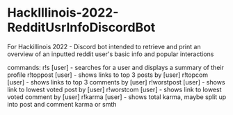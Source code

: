 # HackIllinois-2022-RedditUsrInfoDiscordBot
For Hackillinois 2022 - Discord bot intended to retrieve and print an overview of an inputted reddit user's basic info and popular interactions

commands:
r!s [user] - searches for a user and displays a summary of their profile
r!toppost [user] - shows links to top 3 posts by [user]
r!topcom [user] - shows links to top 3 comments by [user]
r!worstpost [user] - shows link to lowest voted post by [user]
r!worstcom [user] - shows link to lowest voted comment by [user]
r!karma [user] - shows total karma, maybe split up into post and comment karma or smth

